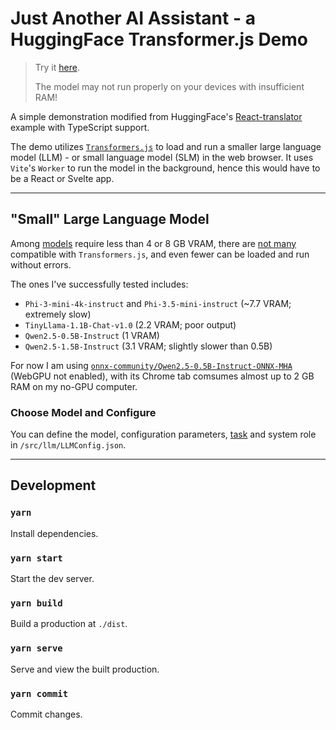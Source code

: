 # Just Another AI Assistant - a HuggingFace Transformer.js Demo

> Try it [here](https://alankrantas.github.io/just-another-ai-assistant-huggingface-transformers-js/).
>
> The model may not run properly on your devices with insufficient RAM!

A simple demonstration modified from HuggingFace's [React-translator](https://github.com/huggingface/transformers.js/tree/main/examples/react-translator) example with TypeScript support.

The demo utilizes [`Transformers.js`](https://huggingface.co/docs/transformers.js/index) to load and run a smaller large language model (LLM) - or small language model (SLM) in the web browser. It uses `Vite`'s `Worker` to run the model in the background, hence this would have to be a React or Svelte app.

---

## "Small" Large Language Model

Among [models](https://llm.extractum.io/list/) require less than 4 or 8 GB VRAM, there are [not many](https://huggingface.co/models?pipeline_tag=text-generation&library=transformers.js&sort=trending) compatible with `Transformers.js`, and even fewer can be loaded and run without errors.

The ones I've successfully tested includes:

- `Phi-3-mini-4k-instruct` and `Phi-3.5-mini-instruct` (~7.7 VRAM; extremely slow)
- `TinyLlama-1.1B-Chat-v1.0` (2.2 VRAM; poor output)
- `Qwen2.5-0.5B-Instruct` (1 VRAM)
- `Qwen2.5-1.5B-Instruct` (3.1 VRAM; slightly slower than 0.5B)

For now I am using [`onnx-community/Qwen2.5-0.5B-Instruct-ONNX-MHA`](https://huggingface.co/onnx-community/Qwen2.5-0.5B-Instruct-ONNX-MHA) (WebGPU not enabled), with its Chrome tab comsumes almost up to 2 GB RAM on my no-GPU computer.

### Choose Model and Configure

You can define the model, configuration parameters, [task](https://huggingface.co/docs/transformers.js/main/en/index#tasks) and system role in `/src/llm/LLMConfig.json`.

---

## Development

### `yarn`

Install dependencies.

### `yarn start`

Start the dev server.

### `yarn build`

Build a production at `./dist`.

### `yarn serve`

Serve and view the built production.

### `yarn commit`

Commit changes.
